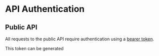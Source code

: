 # API Authentication
## Public API
All requests to the public API require authentication using a [bearer token](https://datatracker.ietf.org/doc/html/rfc6750).

This token can be generated 
